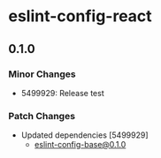 # eslint-config-react

## 0.1.0

### Minor Changes

- 5499929: Release test

### Patch Changes

- Updated dependencies [5499929]
  - eslint-config-base@0.1.0
